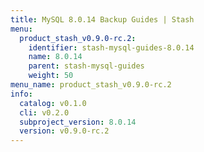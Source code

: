 ```yaml
---
title: MySQL 8.0.14 Backup Guides | Stash
menu:
  product_stash_v0.9.0-rc.2:
    identifier: stash-mysql-guides-8.0.14
    name: 8.0.14
    parent: stash-mysql-guides
    weight: 50
menu_name: product_stash_v0.9.0-rc.2
info:
  catalog: v0.1.0
  cli: v0.2.0
  subproject_version: 8.0.14
  version: v0.9.0-rc.2
---
```



